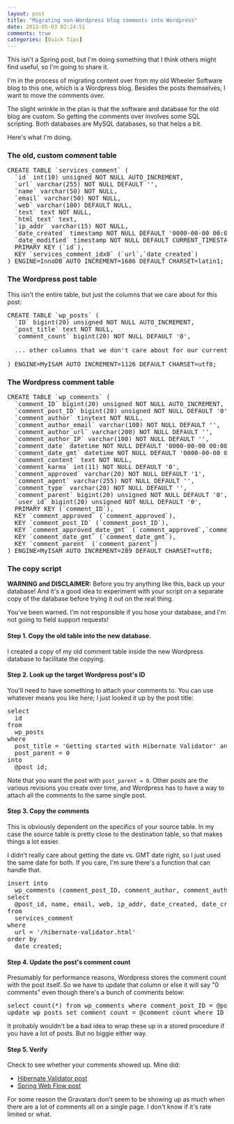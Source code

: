 ```yaml
---
layout: post
title: "Migrating non-Wordpress blog comments into Wordpress"
date: 2012-05-03 02:24:51
comments: true
categories: [Quick Tips]
---
```

This isn't a Spring post, but I'm doing something that I think others might find useful, so I'm going to share it.

I'm in the process of migrating content over from my old Wheeler Software blog to this one, which is a Wordpress blog. Besides the posts themselves, I want to move the comments over.

The slight wrinkle in the plan is that the software and database for the old blog are custom. So getting the comments over involves some SQL scripting. Both databases are MySQL databases, so that helps a bit.

Here's what I'm doing.

<h3>The old, custom comment table</h3>

<pre>CREATE TABLE `services_comment` (
  `id` int(10) unsigned NOT NULL AUTO_INCREMENT,
  `url` varchar(255) NOT NULL DEFAULT '',
  `name` varchar(50) NOT NULL,
  `email` varchar(50) NOT NULL,
  `web` varchar(100) DEFAULT NULL,
  `text` text NOT NULL,
  `html_text` text,
  `ip_addr` varchar(15) NOT NULL,
  `date_created` timestamp NOT NULL DEFAULT '0000-00-00 00:00:00',
  `date_modified` timestamp NOT NULL DEFAULT CURRENT_TIMESTAMP ON UPDATE CURRENT_TIMESTAMP,
  PRIMARY KEY (`id`),
  KEY `services_comment_idx0` (`url`,`date_created`)
) ENGINE=InnoDB AUTO_INCREMENT=1686 DEFAULT CHARSET=latin1;</pre>

<h3>The Wordpress post table</h3>

This isn't the entire table, but just the columns that we care about for this post:

<pre>CREATE TABLE `wp_posts` (
  `ID` bigint(20) unsigned NOT NULL AUTO_INCREMENT,
  `post_title` text NOT NULL,
  `comment_count` bigint(20) NOT NULL DEFAULT '0',

  ... other columns that we don't care about for our current purpose ...

) ENGINE=MyISAM AUTO_INCREMENT=1126 DEFAULT CHARSET=utf8;</pre>

<h3>The Wordpress comment table</h3>

<pre>CREATE TABLE `wp_comments` (
  `comment_ID` bigint(20) unsigned NOT NULL AUTO_INCREMENT,
  `comment_post_ID` bigint(20) unsigned NOT NULL DEFAULT '0',
  `comment_author` tinytext NOT NULL,
  `comment_author_email` varchar(100) NOT NULL DEFAULT '',
  `comment_author_url` varchar(200) NOT NULL DEFAULT '',
  `comment_author_IP` varchar(100) NOT NULL DEFAULT '',
  `comment_date` datetime NOT NULL DEFAULT '0000-00-00 00:00:00',
  `comment_date_gmt` datetime NOT NULL DEFAULT '0000-00-00 00:00:00',
  `comment_content` text NOT NULL,
  `comment_karma` int(11) NOT NULL DEFAULT '0',
  `comment_approved` varchar(20) NOT NULL DEFAULT '1',
  `comment_agent` varchar(255) NOT NULL DEFAULT '',
  `comment_type` varchar(20) NOT NULL DEFAULT '',
  `comment_parent` bigint(20) unsigned NOT NULL DEFAULT '0',
  `user_id` bigint(20) unsigned NOT NULL DEFAULT '0',
  PRIMARY KEY (`comment_ID`),
  KEY `comment_approved` (`comment_approved`),
  KEY `comment_post_ID` (`comment_post_ID`),
  KEY `comment_approved_date_gmt` (`comment_approved`,`comment_date_gmt`),
  KEY `comment_date_gmt` (`comment_date_gmt`),
  KEY `comment_parent` (`comment_parent`)
) ENGINE=MyISAM AUTO_INCREMENT=289 DEFAULT CHARSET=utf8;</pre>

<h3>The copy script</h3>

<div class="alert warning"><strong>WARNING and DISCLAIMER:</strong> Before you try anything like this, back up your database! And it's a good idea to experiment with your script on a separate copy of the database before trying it out on the real thing.

You've been warned. I'm not responsible if you hose your database, and I'm not going to field support requests!</div>

<h4>Step 1. Copy the old table into the new database.</h4>

I created a copy of my old comment table inside the new Wordpress database to facilitate the copying.

<h4>Step 2. Look up the target Wordpress post's ID</h4>

You'll need to have something to attach your comments to. You can use whatever means you like here; I just looked it up by the post title:

<pre>select
  id
from
  wp_posts
where
  post_title = 'Getting started with Hibernate Validator' and
  post_parent = 0
into
  @post_id;</pre>

Note that you want the post with <code>post_parent = 0</code>. Other posts are the various revisions you create over time, and Wordpress has to have a way to attach all the comments to the same single post.

<h4>Step 3. Copy the comments</h4>

This is obviously dependent on the specifics of your source table. In my case the source table is pretty close to the destination table, so that makes things a lot easier.

I didn't really care about getting the date vs. GMT date right, so I just used the same date for both. If you care, I'm sure there's a function that can handle that.

<pre>insert into
  wp_comments (comment_post_ID, comment_author, comment_author_email, comment_author_url, comment_author_IP, comment_date, comment_date_gmt, comment_content, comment_approved)
select
  @post_id, name, email, web, ip_addr, date_created, date_created, html_text, 1
from
  services_comment
where
  url = '/hibernate-validator.html'
order by
  date_created;</pre>

<h4>Step 4. Update the post's comment count</h4>

Presumably for performance reasons, Wordpress stores the comment count with the post itself. So we have to update that column or else it will say "0 comments" even though there's a bunch of comments below:

<pre>select count(*) from wp_comments where comment_post_ID = @post_id and comment_approved = 1 into @comment_count;
update wp_posts set comment_count = @comment_count where ID = @post_id;</pre>

It probably wouldn't be a bad idea to wrap these up in a stored procedure if you have a lot of posts. But no biggie either way.

<h4>Step 5. Verify</h4>

Check to see whether your comments showed up. Mine did:

<ul class="square">
<li><a href="http://springinpractice.com/2009/02/02/getting-started-with-hibernate-validator/" target="_blank">Hibernate Validator post</a></li>
<li><a href="http://springinpractice.com/2008/05/05/build-a-shopping-cart-with-spring-web-flow-2-part-1/" target="_blank">Spring Web Flow post</a></li>
</ul>

For some reason the Gravatars don't seem to be showing up as much when there are a lot of comments all on a single page. I don't know if it's rate limited or what.
